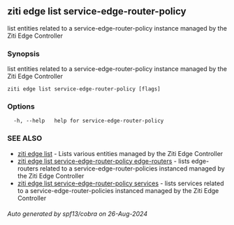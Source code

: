 ## ziti edge list service-edge-router-policy

list entities related to a service-edge-router-policy instance managed by the Ziti Edge Controller

### Synopsis

list entities related to a service-edge-router-policy instance managed by the Ziti Edge Controller

```
ziti edge list service-edge-router-policy [flags]
```

### Options

```
  -h, --help   help for service-edge-router-policy
```

### SEE ALSO

* [ziti edge list](../list.md)	 - Lists various entities managed by the Ziti Edge Controller
* [ziti edge list service-edge-router-policy edge-routers](edge-routers/edge-routers.md)	 - lists edge-routers related to a service-edge-router-policies instanced managed by the Ziti Edge Controller
* [ziti edge list service-edge-router-policy services](services/services.md)	 - lists services related to a service-edge-router-policies instanced managed by the Ziti Edge Controller

###### Auto generated by spf13/cobra on 26-Aug-2024
